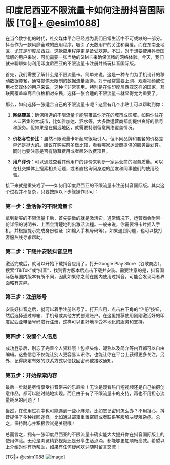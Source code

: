 # 印度尼西亚不限流量卡如何注册抖音国际版 [[TG💪+ @esim1088](https://t.me/s/esim1088)]

在当今数字化的时代，社交媒体平台已经成为我们日常生活中不可或缺的一部分。抖音作为一款风靡全球的应用程序，吸引了无数用户的关注和喜爱。而在东南亚地区，尤其是印度尼西亚，这款应用程序更是备受欢迎。不过，对于想要使用抖音国际版的用户来说，可能需要一张当地的SIM卡来确保流畅的网络体验。今天，我们就来聊聊如何利用印度尼西亚的不限流量卡注册并畅玩抖音国际版。

首先，我们需要了解什么是不限流量卡。简单来说，这是一种专门为手机设计的移动数据套餐，通常提供无限制的数据流量服务。对于经常需要上网、观看视频或使用社交媒体的用户来说，这种卡非常实用。特别是在像印度尼西亚这样的国家，互联网覆盖率高且价格相对亲民，选择一张合适的不限流量卡就显得尤为重要了。

那么，如何选择一张适合自己的不限流量卡呢？这里有几个小贴士可以帮助到你：

1. **网络覆盖**：确保所选的不限流量卡能够覆盖你所在的城市或区域。如果你住在人口密集的大城市，比如雅加达、泗水等，大多数运营商都能提供良好的信号和服务。但如果是在偏远地区，就需要特别留意网络覆盖情况。

2. **价格与性价比**：虽然不限流量卡听起来很吸引人，但不同品牌和套餐的价格差异还是挺大的。建议在购买前多做比较，看看哪家运营商提供的服务最划算。同时也要注意是否有隐藏费用或者额外收费项目。

3. **用户评价**：可以通过查看其他用户的评价来判断一家运营商的服务质量。可以在社交媒体上搜索相关话题，或者直接询问身边的朋友和同事他们的使用经验。

接下来就是重头戏了——如何用印度尼西亚的不限流量卡注册抖音国际版。其实这个过程并不复杂，只要按照以下步骤操作即可：

### 第一步：激活你的不限流量卡

拿到新买的不限流量卡后，首先要做的就是激活它。通常情况下，运营商会附带一份详细的说明书，上面会清楚地列出激活流程。一般来说，你需要将卡片插入手机，并根据提示完成身份验证（如输入手机号码等）。如果遇到问题，也可以拨打客服热线寻求帮助。

### 第二步：下载并安装抖音应用

激活完成后，就可以开始下载抖音应用了。打开Google Play Store（谷歌商店），搜索“TikTok”或“抖音”，找到官方版本后点击下载并安装。需要注意的是，抖音国际版与国内版本有所不同，因此如果你之前在国内使用过抖音，可能会发现两者界面略有差异。

### 第三步：注册账号

安装好抖音之后，就可以着手注册账号了。打开应用，点击右下角的“注册”按钮，然后选择通过邮箱、手机号或其他方式创建账户。在这里推荐使用刚刚激活好的印度尼西亚电话号码进行注册，这样可以更好地享受本地化的服务和支持。

### 第四步：设置个人信息

成功登录后，别忘了完善个人资料哦！包括头像、昵称以及简介等内容都可以自由编辑。这些信息不仅能让别人更容易认识你，也能让你在平台上获得更多关注。另外，记得绑定有效的联系方式以便找回密码或接收通知。

### 第五步：开始探索内容

最后一步就是尽情享受抖音带来的乐趣啦！无论是观看热门短视频还是自己拍摄创意作品，都可以随时随地实现。而且由于有了不限流量卡的支持，再也不用担心流量耗尽的问题了！

当然，在使用过程中也可能遇到一些小麻烦，比如忘记密码怎么办？不用担心，抖音提供了多种找回途径，比如通过邮箱重置密码或者联系客服解决疑难杂症。总之，保持耐心并积极尝试是关键哦！

总而言之，拥有一张印度尼西亚的不限流量卡确实能大大提升你在抖音国际版上的使用体验。无论是浏览精彩视频还是分享生活点滴，都能够更加顺畅高效。希望以上介绍对你有所帮助，如果有任何疑问欢迎随时留言交流！

[[TG💪+ @esim1088](https://t.me/s/esim1088) ![Image](https://i.postimg.cc/4NQfJmqS/Snipaste-2025-05-13-00-14-12.png)]